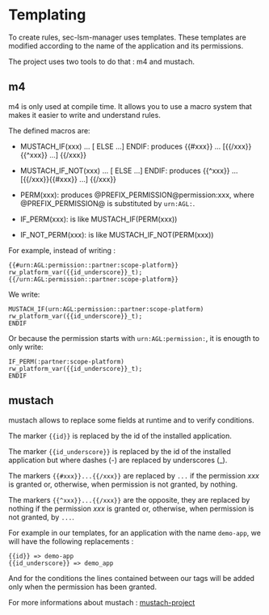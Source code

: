 # Templating

To create rules, sec-lsm-manager uses templates.
These templates are modified according to the name of the application and its permissions.

The project uses two tools to do that : m4 and mustach.

## m4

m4 is only used at compile time. It allows you to use a macro system that makes it easier 
to write and understand rules.

The defined macros are:

- MUSTACH\_IF(xxx) ... [ ELSE ...] ENDIF:
  produces {{#xxx}} ... [{{/xxx}}{{^xxx}} ...] {{/xxx}}

- MUSTACH\_IF\_NOT(xxx) ... [ ELSE ...] ENDIF:
  produces {{^xxx}} ... [{{/xxx}}{{#xxx}} ...] {{/xxx}}

- PERM(xxx):
  produces @PREFIX\_PERMISSION@permission:xxx,
  where @PREFIX\_PERMISSION@ is substituted by `urn:AGL:`.

- IF\_PERM(xxx):
  is like MUSTACH\_IF(PERM(xxx))

- IF\_NOT\_PERM(xxx):
  is like MUSTACH\_IF\_NOT(PERM(xxx))

For example, instead of writing :

```
{{#urn:AGL:permission::partner:scope-platform}}
rw_platform_var({{id_underscore}}_t);
{{/urn:AGL:permission::partner:scope-platform}}
```

We write:

```
MUSTACH_IF(urn:AGL:permission::partner:scope-platform)
rw_platform_var({{id_underscore}}_t);
ENDIF
```

Or because the permission starts with `urn:AGL:permission:`, it is
enougth to only write:

```
IF_PERM(:partner:scope-platform)
rw_platform_var({{id_underscore}}_t);
ENDIF
```

## mustach

mustach allows to replace some fields at runtime and to verify conditions. 

The marker `{{id}}` is replaced by the id of the installed application.

The marker `{{id_underscore}}` is replaced by the id of the installed application
but where dashes (-) are replaced by underscores (_).

The markers `{{#xxx}}...{{/xxx}}` are replaced by `...` if the permission *xxx*
is granted or, otherwise, when permission is not granted, by nothing.

The markers `{{^xxx}}...{{/xxx}}` are the opposite, they are replaced by nothing
if the permission *xxx* is granted or, otherwise, when permission is not granted,
by `...`.

For example in our templates, for an application with the name `demo-app`, we will have the following replacements :

```
{{id}} => demo-app
{{id_underscore}} => demo_app
```

And for the conditions the lines contained between our tags will be added only when
the permission has been granted.

For more informations about mustach : [mustach-project](https://gitlab.com/jobol/mustach)

